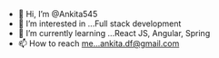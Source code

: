 - 👋 Hi, I’m @Ankita545
- 👀 I’m interested in ...Full stack development
- 🌱 I’m currently learning ...React JS, Angular, Spring
- 📫 How to reach me...ankita.df@gmail.com
